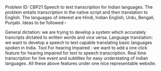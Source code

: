 Problem ID: CBP21 
Speech to text transcription for Indian languages. The problem entails transcription in the native script and then translation to English. The languages of interest are Hindi, Indian English, Urdu, Bengali, Punjabi. Ideas to be followed:-

General dictation: we are trying to develop a system which accurately trancripts dictated to written words and vice versa.
Language translation: we want to develop a speech to text capable translating basic languages spoken in India.
Tool For hearing Impaired : we want to add a one click feature for hearing impaired for text to speech transcription.
Real time transcription for live event and subtitles for easy understating of indian languages.
All these above features under one nice representable website.
